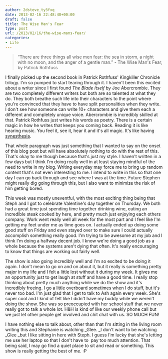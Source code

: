 ```yaml
---
author: 2dsteve_ty3fxq
date: 2013-02-16 22:48:48+00:00
draft: false
title: The Wise Man's Fear
type: post
url: /2013/02/16/the-wise-mans-fear/
categories:
- Life
---
```


<blockquote>“There are three things all wise men fear: the sea in storm, a night with no moon, and the anger of a gentle man.” - The Wise Man's Fear, by Patrick Rothfuss</blockquote>


I finally picked up the second book in Patrick Rothfuss' Kingkiller Chronicle trilogy. I'm so pumped to start tearing through it. I haven't been this excited about a writer since I first found _The Blade Itself_ by Joe Abercrombie. They are two completely different writers but both are so talented at what they do. They both breathe such life into their characters to the point where you're convinced that they have to have split personalities when they write. I don't see how someone can write 10+ characters and give them each a different and completely unique voice. Abercrombie is incredibly skilled at that. Patrick Rothfuss just writes his words as poetry. There is a certain magic in how he writes that keeps you coming back. Reading it is like hearing music. You feel it, see it, hear it and it's all magic. It's like having [synesthesia](http://en.wikipedia.org/wiki/Synesthesia).

That whole paragraph was just something that I wanted to say on the onset of this blog post but will have absolutely nothing to do with the rest of this. That's okay to me though because that's just my style. I haven't written in a few days but I think I'm doing really well in at least staying mindful of the need to write in my blog. Writing everyday may force me to bring up random content that's not even interesting to me. I intend to write in this so that one day I can go back through and see where I was at the time. Future Stephen might really dig going through this, but I also want to minimize the risk of him getting bored.

This week was mostly uneventful, with the most exciting thing being that Steph and I got to celebrate Valentine's day together on Thursday. We both had a great time just spending time together drinking wine, eating an incredible steak cooked by here, and pretty much just enjoying each others company. Work went really well all week for the most part and I feel like I'm getting my feet under me as time goes on. I actually ended up doing some good stuff on Friday and even stayed over to make sure I could actually accomplish something really good. I'm trying to be awesome at my job and I think I'm doing a halfway decent job. I know we're doing a good job as a whole because the systems aren't dying that often. It's really encouraging to know that things are working out fairly well.

The show is also going incredibly well and I'm so excited to be doing it again. I don't mean to go on and on about it, but it really is something pretty major in my life and I felt a little lost without it during my week. It gives me an opportunity just to get laugh at stuff and have a good time. I really stop thinking about pretty much anything while we do the show and it's incredibly freeing. I go a little overboard sometimes when I do stuff, but it's never too bad. I'm just glad that I get to talk to Ash again every week. She's super cool and I kind of felt like I didn't have my buddy while we weren't doing the show. She was so preoccupied with her school stuff that we never really got to talk a whole lot. H&H is kind of like our weekly phone call but we just let other people get involved and chit chat with us. SO MUCH FUN!

I have nothing else to talk about, other than that I'm sitting in the living room writing this and Stephanie is watching _Glee. _I don't want to be watching _Glee _but I like sitting in here with Steph. I guess I'm lucky that she's letting me use her laptop so that I don't have to  pay too much attention. That being said, I may go find a quiet place to sit and read or something. This show is really getting the best of me. :P
